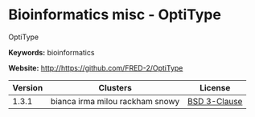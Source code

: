# Bioinformatics misc - OptiType

OptiType

**Keywords:** bioinformatics

**Website:** <http://https://github.com/FRED-2/OptiType>

| Version | Clusters | License |
| ------- | -------- | ------- |
| 1.3.1 | bianca irma milou rackham snowy | [BSD 3-Clause](https://github.com/FRED-2/OptiType/blob/master/LICENSE) |
